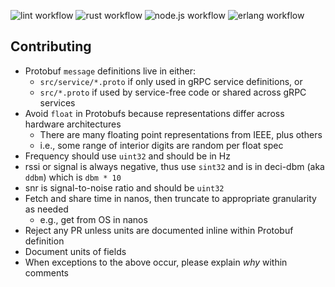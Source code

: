 ![lint workflow](https://github.com/helium/proto/actions/workflows/lint.yml/badge.svg)
![rust workflow](https://github.com/helium/proto/actions/workflows/rust.yml/badge.svg)
![node.js workflow](https://github.com/helium/proto/actions/workflows/node.yml/badge.svg)
![erlang workflow](https://github.com/helium/proto/actions/workflows/erlang.yml/badge.svg)

## Contributing

- Protobuf `message` definitions live in either:
  + `src/service/*.proto` if only used in gRPC service definitions, or
  + `src/*.proto` if used by service-free code or shared across gRPC services
- Avoid `float` in Protobufs because representations differ across hardware architectures
  + There are many floating point representations from IEEE, plus others
  + i.e., some range of interior digits are random per float spec
- Frequency should use `uint32` and should be in Hz
- rssi or signal is always negative, thus use `sint32` and is in deci-dbm (aka `ddbm`) which is `dbm * 10`
- snr is signal-to-noise ratio and should be `uint32`
- Fetch and share time in nanos, then truncate to appropriate granularity as needed
  + e.g., get from OS in nanos
- Reject any PR unless units are documented inline within Protobuf definition
- Document units of fields
- When exceptions to the above occur, please explain *why* within comments
